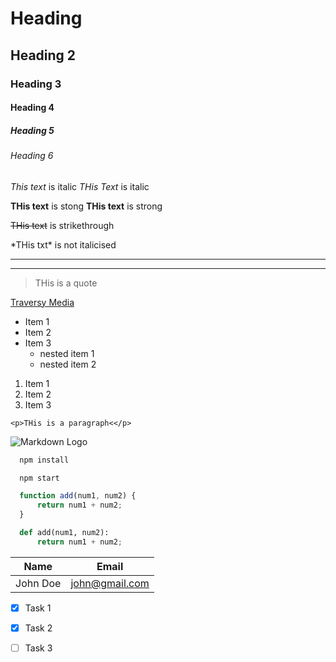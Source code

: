 <!--Headings-->
# Heading
## Heading 2
### Heading 3
 #### Heading 4
 ##### Heading 5
 ###### Heading 6

 <!-- Italics-->
 *This text* is italic
 _THis Text_ is italic

 <!-- Bold -->
 **THis text** is stong
 __THis text__ is strong

 <!-- Strikethrough -->
 ~~THis text~~ is strikethrough

 <!-- Cancel past three -->
 \*THis txt\* is not italicised

 <!-- Horizontal Rule -->

 ----
 ___

 <!-- Blockquote -->

 > THis is a quote

 <!-- Links -->
 [Traversy Media](http://www.traversymedia.com)

 <!-- UL -->
 * Item 1
 * Item 2
 * Item 3
    * nested item 1
    * nested item 2

<!-- OL -->
1. Item 1
1. Item 2
1. Item 3

<!-- Inline Code Block -->
`<p>THis is a paragraph<</p>`

<!-- Images -->
![Markdown Logo](https://markdown-here.com/img/icon256.png)

<!-- Github Markdown -->

<!-- Code Blocks -->
```bash
  npm install

  npm start
```
```javascript
  function add(num1, num2) {
      return num1 + num2;
  }
```
```python
  def add(num1, num2):
      return num1 + num2;
```
<!-- Tables -->
| Name  | Email  |
| ------| -------|
| John Doe | john@gmail.com |

<!--Task Lists -->

* [x] Task 1
* [x] Task 2
* [ ] Task 3


